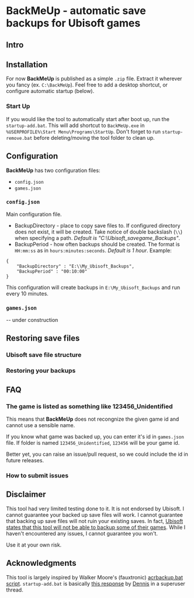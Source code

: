 # BackMeUp - automatic save backups for Ubisoft games
## Intro ##


## Installation ##
For now **BackMeUp** is published as a simple `.zip` file. Extract it wherever you fancy (ex. `C:\BackMeUp`). Feel free to add a desktop shortcut, or configure automatic startup (below).

### Start Up ###
If you would like the tool to automatically start after boot up, run the `startup-add.bat`. This will add shortcut to `BackMeUp.exe` in `%USERPROFILE%\Start Menu\Programs\StartUp`.
Don't forget to run `startup-remove.bat` before deleting/moving the tool folder to clean up.

## Configuration ##
**BackMeUp** has two configuration files:
* `config.json`
* `games.json`

### `config.json` ###
Main configuration file.
* BackupDirectory - place to copy save files to. If configured directory does not exist, it will be created. Take notice of double backslash (`\\`) when specifying a path. *Default is "C:\Ubisoft_savegame_Backups"*.
* BackupPeriod - how often backups should be created. The format is `HH:mm:ss` as in `hours:minutes:seconds`. *Default is 1 hour*.
Example:
```
{
    "BackupDirectory" : "E:\\My_Ubisoft_Backups",
    "BackupPeriod" : "00:10:00" 
}
```
This configuration will create backups in `E:\My_Ubisoft_Backups` and run every 10 minutes.

### `games.json` ###
-- under construction

## Restoring save files ##
### Ubisoft save file structure ###
### Restoring your backups ###

## FAQ ##
### The game is listed as something like 123456_Unidentified ###
This means that **BackMeUp** does not recongnize the given game id and cannot use a sensible name.

If you know what game was backed up, you can enter it's id in `games.json` file. If folder is named `123456_Unidentified`, `123456` will be your game id.

Better yet, you can raise an issue/pull request, so we could include the id in future releases.

### How to submit issues ###



## Disclaimer ##
This tool had very limited testing done to it. It is not endorsed by Ubisoft. I cannot guarantee your backed up save files will work. I cannot guarantee that backing up save files will not ruin your existing saves. In fact, [Ubisoft states that this tool will not be able to backup some of their games](https://support.ubisoft.com/en-GB/Article/000063179). While I haven't encountered any issues, I cannot guarantee you won't.

Use it at your own risk.

## Acknowledgments 
This tool is largely inspired by Walker Moore's (fauxtronic) [acrbackup.bat script](https://steamcommunity.com/app/201870/discussions/0/864976837949032506/#c864977564087259945).
`startup-add.bat` is basically [this response](https://superuser.com/questions/455364/how-to-create-a-shortcut-using-a-batch-script) by [Dennis](https://superuser.com/users/101836/dennis) in a superuser thread.